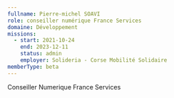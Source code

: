 ```yaml
---
fullname: Pierre-michel SOAVI
role: conseiller numérique France Services
domaine: Développement
missions:
  - start: 2021-10-24
    end: 2023-12-11
    status: admin
    employer: Solideria - Corse Mobilité Solidaire
memberType: beta
---
```


Conseiller Numerique France Services
